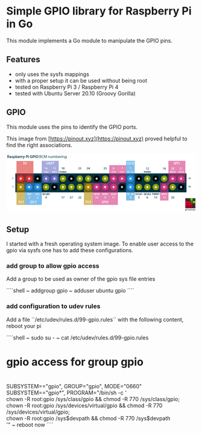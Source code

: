 
# Simple GPIO library for Raspberry Pi in Go

This module implements a Go module to manipulate the GPIO pins.

## Features

- only uses the sysfs mappings
- with a proper setup it can be used without being root
- tested on Raspberry Pi 3 / Raspberry Pi 4
- tested with Ubuntu Server 20.10 (Groovy Gorilla)

## GPIO

This module uses the pins to identify the GPIO ports.

This image from [https://pinout.xyz](https://pinout.xyz) proved helpful to find the right associations.

![Raspberry Pi GPIO Pinout](./doc/img/raspberry-pi-pinout.png)

## Setup

I started with a fresh operating system image. 
To enable user access to the gpio via sysfs one has to add these configurations.

### add group to allow gpio access 

Add a group to be used as owner of the gpio sys file entries

´´´´shell
~ addgroup gpio
~ adduser ubuntu gpio
´´´´

### add configuration to udev rules

Add a file ´´/etc/udev/rules.d/99-gpio.rules´´ with the following content, reboot your pi

´´´´shell
~ sudo su -
~ cat /etc/udev/rules.d/99-gpio.rules
#
# gpio access for group gpio
#
SUBSYSTEM=="gpio", GROUP="gpio", MODE="0660"
SUBSYSTEM=="gpio*", PROGRAM="/bin/sh -c '\
chown -R root:gpio /sys/class/gpio && chmod -R 770 /sys/class/gpio;\
chown -R root:gpio /sys/devices/virtual/gpio && chmod -R 770 /sys/devices/virtual/gpio;\
chown -R root:gpio /sys$devpath && chmod -R 770 /sys$devpath\
'"
~ reboot now
´´´´
